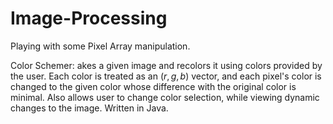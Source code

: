 # Image-Processing
Playing with some Pixel Array manipulation.

Color Schemer:
akes a given image and recolors it using colors provided by the user. Each color is treated as an $(r, g, b)$ vector, and each pixel's color is changed to the given color whose difference with the original color is minimal. Also allows user to change color selection, while viewing dynamic changes to the image. Written in Java.
